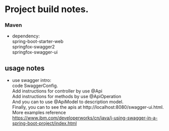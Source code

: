 # Project build notes.
### Maven
+ dependency:   
spring-boot-starter-web   
springfox-swagger2   
springfox-swagger-ui
## usage notes
+ use swagger intro:   
code SwaggerConfig.   
Add instructions for controller by use @Api   
Add instructions for methods by use @ApiOperation  
And you can to use @ApiModel to description model.   
Finally, you can to see the apis at http://localhost:8080/swagger-ui.html.   
More examples reference https://www.ibm.com/developerworks/cn/java/j-using-swagger-in-a-spring-boot-project/index.html